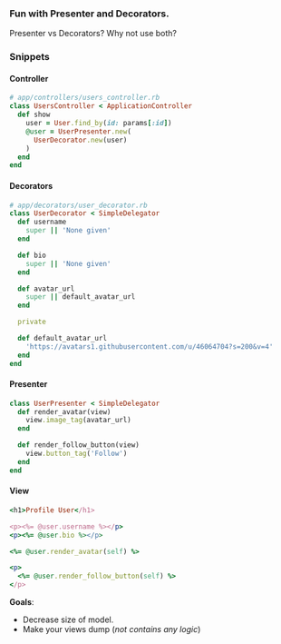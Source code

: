 ### Fun with Presenter and Decorators.
Presenter vs Decorators? Why not use both?

### Snippets

#### Controller
```rb
# app/controllers/users_controller.rb
class UsersController < ApplicationController
  def show
    user = User.find_by(id: params[:id])
    @user = UserPresenter.new(
      UserDecorator.new(user)
    )
  end
end
```

#### Decorators
```rb
# app/decorators/user_decorator.rb
class UserDecorator < SimpleDelegator
  def username
    super || 'None given'
  end

  def bio
    super || 'None given'
  end

  def avatar_url
    super || default_avatar_url
  end

  private

  def default_avatar_url
    'https://avatars1.githubusercontent.com/u/46064704?s=200&v=4'
  end
end
```

#### Presenter
```rb
class UserPresenter < SimpleDelegator
  def render_avatar(view)
    view.image_tag(avatar_url)
  end

  def render_follow_button(view)
    view.button_tag('Follow')
  end
end
```

#### View
```rb
<h1>Profile User</h1>

<p><%= @user.username %></p>
<p><%= @user.bio %></p>

<%= @user.render_avatar(self) %>

<p>
  <%= @user.render_follow_button(self) %>
</p>
```

**Goals**:
- Decrease size of model.
- Make your views dump (*not contains any logic*)